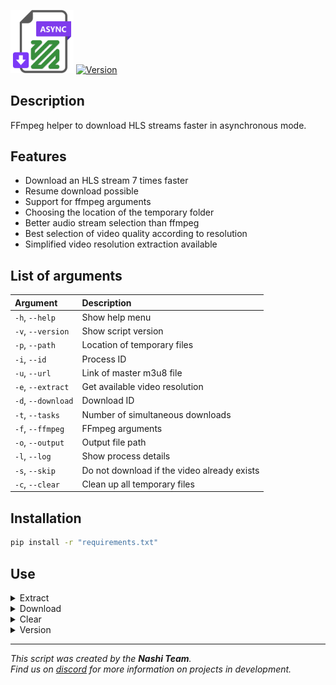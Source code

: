 <img src="/resource/favicon.png?raw=true" width="20%"></img>
[![Version](https://img.shields.io/badge/Version-v2022.02.20-green.svg)](https://github.com/hyugogirubato/AsyncFFmpegHelper/releases)

## Description
FFmpeg helper to download HLS streams faster in asynchronous mode.

## Features
- Download an HLS stream 7 times faster
- Resume download possible
- Support for ffmpeg arguments
- Choosing the location of the temporary folder
- Better audio stream selection than ffmpeg
- Best selection of video quality according to resolution
- Simplified video resolution extraction available


## List of arguments
| Argument            | Description                                  |
| :------------------ | :------------------------------------------- |
| `-h`, `--help`      | Show help menu                               |
| `-v`, `--version`   | Show script version                          |
| `-p`, `--path`      | Location of temporary files                  |
| `-i`, `--id`        | Process ID                                   |
| `-u`, `--url`       | Link of master m3u8 file                     |
| `-e`, `--extract`   | Get available video resolution               |
| `-d`, `--download`  | Download ID                                  |
| `-t`, `--tasks`     | Number of simultaneous downloads             |
| `-f`, `--ffmpeg`    | FFmpeg arguments                             |
| `-o`, `--output`    | Output file path                             |
| `-l`, `--log`       | Show process details                         |
| `-s`, `--skip`      | Do not download if the video already exists  |
| `-c`, `--clear`     | Clean up all temporary files                 | 


## Installation
````bash
pip install -r "requirements.txt"
````

## Use
<details><summary>Extract</summary>
Allows you to display the available video resolutions as well as the associated download ids.

````bash
main.py --id "PROCESS_ID" --url "URL" --extract
````

| Argument           | Type      | Description                                   |
| :----------------- | :-------- | :-------------------------------------------- |
| `-p`, `--path`     | `string`  | Location of temporary files                   |
| `-i`, `--id`       | `string`  | **Required**. Process ID                      |
| `-u`, `--url`      | `string`  | **Required**. Link of master m3u8 file        |
| `-e`, `--extract`  | `/`       | **Required**. Get available video resolution  |
| `-t`, `--tasks`    | `int`     | Number of simultaneous downloads              |
| `-l`, `--log`      | `/`       | Show process details                          |

</details>

<details><summary>Download</summary>
Download an HLS stream based on the id associated with the resolution.

````bash
main.py --id "PROCESS_ID" --url "URL" --download "ID" --tasks "TASKS" --ffmpeg="FFMPEG_ARGS" --output "OUTPUT" --skip
````

| Argument            | Type      | Description                                   |
| :------------------ | :-------- | :-------------------------------------------- |
| `-p`, `--path`      | `string`  | Location of temporary files                   |
| `-i`, `--id`        | `string`  | **Required**. Process ID                      |
| `-u`, `--url`       | `string`  | **Required**. Link of master m3u8 file        |
| `-e`, `--download`  | `int`     | **Required**. Get available video resolution  |
| `-t`, `--tasks`     | `int`     | Number of simultaneous downloads              |
| `-f`, `--ffmpeg`    | `string`  | FFmpeg arguments                              |
| `-o`, `--output`    | `string`  | **Required**. Output file path                |
| `-s`, `--skip`      | `/`       | Do not download if the video already exists   |
| `-l`, `--log`       | `/`       | Show process details                          |

NOTE: The ffmpeg arguments must not contain the input video stream and the location of the output file.
</details>

<details><summary>Clear</summary>
Delete the temporary directory and all the files it contains.

````bash
main.py --clear
````

| Argument         | Type      | Description                                 |
| :--------------- | :-------- | :------------------------------------------ |
| `-p`, `--path`   | `string`  | Location of temporary files                 |
| `-c`, `--clear`  | `/`       | **Required**. Clean up all temporary files  |

</details>

<details><summary>Version</summary>
Displays the script version.

````bash
main.py --version
````

| Argument           | Type  | Description                        |
| :----------------- | :---- | :--------------------------------- |
| `-v`, `--version`  | `/`   | **Required**. Show script version  |

</details>

---
*This script was created by the __Nashi Team__.  
Find us on [discord](https://discord.com/invite/g6JzYbh) for more information on projects in development.*

